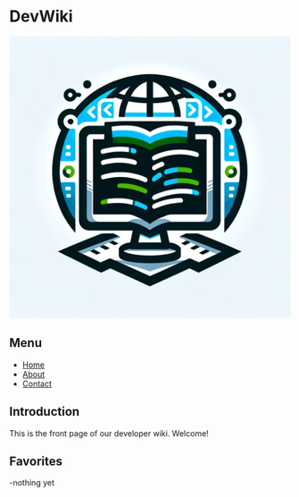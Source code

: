 # DevWiki

![Logo](logo.webp)

## Menu
- [Home](frontpage.md)
- [About](about.md)
- [Contact](contact.md)

## Introduction
This is the front page of our developer wiki. Welcome!

## Favorites
-nothing yet


